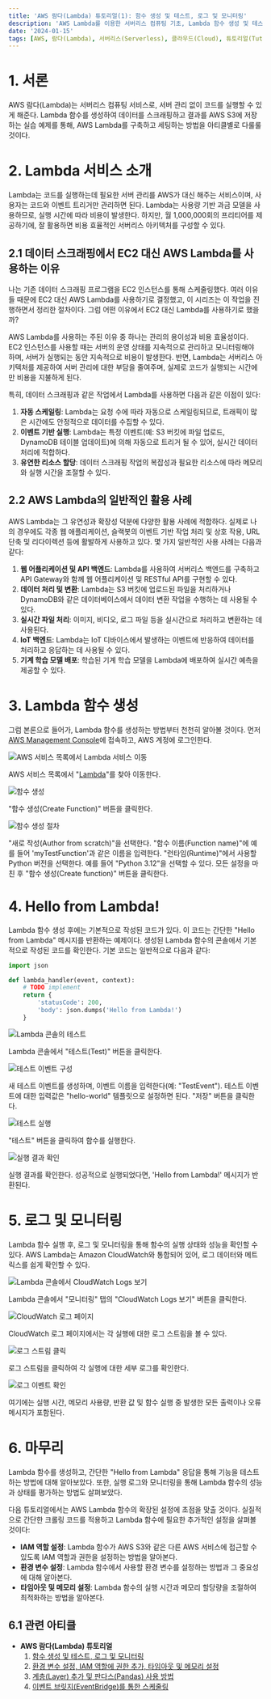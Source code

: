 ```yaml
---
title: 'AWS 람다(Lambda) 튜토리얼(1): 함수 생성 및 테스트, 로그 및 모니터링'
description: 'AWS Lambda를 이용한 서버리스 컴퓨팅 기초, Lambda 함수 생성 및 테스트, 로그 및 모니터링 방법을 다룬다. 데이터 스크래핑을 위한 Lambda 활용법과 EC2 대신 Lambda를 선택하는 이유, 그리고 Lambda의 일반적인 사용 사례까지 탐구한다. 서버리스 아키텍처와 클라우드 컴퓨팅의 효율성을 극대화하는 방법을 배운다.'
date: '2024-01-15'
tags: [AWS, 람다(Lambda), 서버리스(Serverless), 클라우드(Cloud), 튜토리얼(Tutorial)]
---
```

# 1. 서론

AWS 람다(Lambda)는 서버리스 컴퓨팅 서비스로, 서버 관리 없이 코드를 실행할 수 있게 해준다. Lambda 함수를 생성하여 데이터를 스크래핑하고 결과를 AWS S3에 저장하는 실습 예제를 통해, AWS Lambda를 구축하고 세팅하는 방법을 아티클별로 다룰룰 것이다.

# 2. Lambda 서비스 소개

Lambda는 코드를 실행하는데 필요한 서버 관리를 AWS가 대신 해주는 서비스이며, 사용자는 코드와 이벤트 트리거만 관리하면 된다. Lambda는 사용량 기반 과금 모델을 사용하므로, 실행 시간에 따라 비용이 발생한다. 하지만, 월 1,000,000회의 프리티어를 제공하기에, 잘 활용하면 비용 효율적인 서버리스 아키텍처를 구성할 수 있다.

## 2.1 데이터 스크래핑에서 EC2 대신 AWS Lambda를 사용하는 이유

나는 기존 데이터 스크래핑 프로그램을 EC2 인스턴스를 통해 스케줄링했다. 여러 이유들 때문에 EC2 대신 AWS Lambda를 사용하기로 결정했고, 이 시리즈는 이 작업을 진행하면서 정리한 절차이다. 그럼 어떤 이유에서 EC2 대신 Lambda를 사용하기로 했을까?

AWS Lambda를 사용하는 주된 이유 중 하나는 관리의 용이성과 비용 효율성이다. EC2 인스턴스를 사용할 때는 서버의 운영 상태를 지속적으로 관리하고 모니터링해야 하며, 서버가 실행되는 동안 지속적으로 비용이 발생한다. 반면, Lambda는 서버리스 아키텍처를 제공하여 서버 관리에 대한 부담을 줄여주며, 실제로 코드가 실행되는 시간에만 비용을 지불하게 된다.

특히, 데이터 스크래핑과 같은 작업에서 Lambda를 사용하면 다음과 같은 이점이 있다:

1. **자동 스케일링**: Lambda는 요청 수에 따라 자동으로 스케일링되므로, 트래픽이 많은 시간에도 안정적으로 데이터를 수집할 수 있다.
2. **이벤트 기반 실행**: Lambda는 특정 이벤트(예: S3 버킷에 파일 업로드, DynamoDB 테이블 업데이트)에 의해 자동으로 트리거 될 수 있어, 실시간 데이터 처리에 적합하다.
3. **유연한 리소스 할당**: 데이터 스크래핑 작업의 복잡성과 필요한 리소스에 따라 메모리와 실행 시간을 조절할 수 있다.

## 2.2 AWS Lambda의 일반적인 활용 사례

AWS Lambda는 그 유연성과 확장성 덕분에 다양한 활용 사례에 적합하다. 실제로 나의 경우에도 각종 웹 애플리케이션, 슬랙봇의 이벤트 기반 작업 처리 및 상호 작용, URL 단축 및 리다이렉션 등에 활발하게 사용하고 있다. 몇 가지 일반적인 사용 사례는 다음과 같다:

1. **웹 어플리케이션 및 API 백엔드**: Lambda를 사용하여 서버리스 백엔드를 구축하고 API Gateway와 함께 웹 어플리케이션 및 RESTful API를 구현할 수 있다.
2. **데이터 처리 및 변환**: Lambda는 S3 버킷에 업로드된 파일을 처리하거나 DynamoDB와 같은 데이터베이스에서 데이터 변환 작업을 수행하는 데 사용될 수 있다.
3. **실시간 파일 처리**: 이미지, 비디오, 로그 파일 등을 실시간으로 처리하고 변환하는 데 사용된다.
4. **IoT 백엔드**: Lambda는 IoT 디바이스에서 발생하는 이벤트에 반응하여 데이터를 처리하고 응답하는 데 사용될 수 있다.
5. **기계 학습 모델 배포**: 학습된 기계 학습 모델을 Lambda에 배포하여 실시간 예측을 제공할 수 있다.

# 3. Lambda 함수 생성

그럼 본론으로 들어가, Lambda 함수를 생성하는 방법부터 천천히 알아볼 것이다. 먼저 [AWS Management Console](https://ap-northeast-2.console.aws.amazon.com/console/home?region=ap-northeast-2#)에 접속하고, AWS 계정에 로그인한다.

![AWS 서비스 목록에서 Lambda 서비스 이동](https://yoonminlee-blog-image.s3.ap-northeast-2.amazonaws.com/aws-lambda-function-creation-testing-log-monitoring-1.png)

AWS 서비스 목록에서 "[Lambda](https://ap-northeast-2.console.aws.amazon.com/lambda/home?region=ap-northeast-2#/functions)"를 찾아 이동한다.

![함수 생성](https://yoonminlee-blog-image.s3.ap-northeast-2.amazonaws.com/aws-lambda-function-creation-testing-log-monitoring-2.png)

"함수 생성(Create Function)" 버튼을 클릭한다.

![함수 생성 절차](https://yoonminlee-blog-image.s3.ap-northeast-2.amazonaws.com/aws-lambda-function-creation-testing-log-monitoring-3.png)

"새로 작성(Author from scratch)"을 선택한다. "함수 이름(Function name)"에 예를 들어 'myTestFunction'과 같은 이름을 입력한다. "런타임(Runtime)"에서 사용할 Python 버전을 선택한다. 예를 들어 "Python 3.12"을 선택할 수 있다. 모든 설정을 마친 후 "함수 생성(Create function)" 버튼을 클릭한다.

# 4. Hello from Lambda!

Lambda 함수 생성 후에는 기본적으로 작성된 코드가 있다. 이 코드는 간단한 "Hello from Lambda" 메시지를 반환하는 예제이다. 생성된 Lambda 함수의 콘솔에서 기본적으로 작성된 코드를 확인한다. 기본 코드는 일반적으로 다음과 같다:

```python
import json

def lambda_handler(event, context):
    # TODO implement
    return {
        'statusCode': 200,
        'body': json.dumps('Hello from Lambda!')
    }
```

![Lambda 콘솔의 테스트](https://yoonminlee-blog-image.s3.ap-northeast-2.amazonaws.com/aws-lambda-function-creation-testing-log-monitoring-4.png)

Lambda 콘솔에서 "테스트(Test)" 버튼을 클릭한다.

![테스트 이벤트 구성](https://yoonminlee-blog-image.s3.ap-northeast-2.amazonaws.com/aws-lambda-function-creation-testing-log-monitoring-5.png)

새 테스트 이벤트를 생성하며, 이벤트 이름을 입력한다(예: "TestEvent"). 테스트 이벤트에 대한 입력값은 "hello-world" 템플릿으로 설정하면 된다. "저장" 버튼을 클릭한다.

![테스트 실행](https://yoonminlee-blog-image.s3.ap-northeast-2.amazonaws.com/aws-lambda-function-creation-testing-log-monitoring-4.png)

"테스트" 버튼을 클릭하여 함수를 실행한다.

![실행 결과 확인](https://yoonminlee-blog-image.s3.ap-northeast-2.amazonaws.com/aws-lambda-function-creation-testing-log-monitoring-6.png)

실행 결과를 확인한다. 성공적으로 실행되었다면, 'Hello from Lambda!' 메시지가 반환된다.

# 5. 로그 및 모니터링

Lambda 함수 실행 후, 로그 및 모니터링을 통해 함수의 실행 상태와 성능을 확인할 수 있다. AWS Lambda는 Amazon CloudWatch와 통합되어 있어, 로그 데이터와 메트릭스를 쉽게 확인할 수 있다.

![Lambda 콘솔에서 CloudWatch Logs 보기](https://yoonminlee-blog-image.s3.ap-northeast-2.amazonaws.com/aws-lambda-function-creation-testing-log-monitoring-7.png)

Lambda 콘솔에서 "모니터링" 탭의 "CloudWatch Logs 보기" 버튼을 클릭한다.

![CloudWatch 로그 페이지](https://yoonminlee-blog-image.s3.ap-northeast-2.amazonaws.com/aws-lambda-function-creation-testing-log-monitoring-8.png)

CloudWatch 로그 페이지에서는 각 실행에 대한 로그 스트림을 볼 수 있다.

![로그 스트림 클릭](https://yoonminlee-blog-image.s3.ap-northeast-2.amazonaws.com/aws-lambda-function-creation-testing-log-monitoring-9.png)

로그 스트림을 클릭하여 각 실행에 대한 세부 로그를 확인한다.

![로그 이벤트 확인](https://yoonminlee-blog-image.s3.ap-northeast-2.amazonaws.com/aws-lambda-function-creation-testing-log-monitoring-10.png)

여기에는 실행 시간, 메모리 사용량, 반환 값 및 함수 실행 중 발생한 모든 출력이나 오류 메시지가 포함된다.

# 6. 마무리

Lambda 함수를 생성하고, 간단한 "Hello from Lambda" 응답을 통해 기능을 테스트하는 방법에 대해 알아보았다. 또한, 실행 로그와 모니터링을 통해 Lambda 함수의 성능과 상태를 평가하는 방법도 살펴보았다.

다음 튜토리얼에서는 AWS Lambda 함수의 확장된 설정에 초점을 맞출 것이다. 실질적으로 간단한 크롤링 코드를 적용하고 Lambda 함수에 필요한 추가적인 설정을 살펴볼 것이다:

- **IAM 역할 설정**: Lambda 함수가 AWS S3와 같은 다른 AWS 서비스에 접근할 수 있도록 IAM 역할과 권한을 설정하는 방법을 알아본다.
- **환경 변수 설정**: Lambda 함수에서 사용할 환경 변수를 설정하는 방법과 그 중요성에 대해 알아본다.
- **타임아웃 및 메모리 설정**: Lambda 함수의 실행 시간과 메모리 할당량을 조절하여 최적화하는 방법을 알아본다.

## 6.1 관련 아티클

- **AWS 람다(Lambda) 튜토리얼**
    1. [함수 생성 및 테스트, 로그 및 모니터링](/aws-lambda-function-creation-testing-log-monitoring)
    2. [환경 변수 설정, IAM 역할에 권한 추가, 타임아웃 및 메모리 설정](/aws-lambda-environment-variables-iam-timeout-memory)
    3. [계층(Layer) 추가 및 판다스(Pandas) 사용 방법](/aws-lambda-layer-pandas)
    4. [이벤트 브릿지(EventBridge)를 통한 스케줄링](/aws-lambda-eventbridge-scheduling)